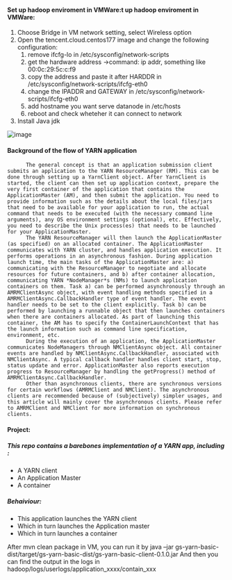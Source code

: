 #### Set up hadoop enviroment in VMWare:t up hadoop enviroment in VMWare:  
1. Choose Bridge in VM network setting, select Wireless option 
2. Open the tencent.cloud.centos177 image and change the following configuration:
    1. remove ifcfg-lo in /etc/sysconfig/network-scripts 
    2. get the hardware address ->command:  ip addr, something like 00:0c:29:5c:c:f9 
    3. copy the address and paste it after HARDDR in /etc/sysconfig/network-scripts/ifcfg-eth0 
    4. change the IPADDR and GATEWAY in /etc/sysconfig/network-scripts/ifcfg-eth0 
    5. add hostname you want serve datanode in /etc/hosts 
    6. reboot and check wheteher it can connect to network 
3. Install Java jdk

![image](https://github.com/leahReMinD/gs-yarn-basic/blob/master/pictures/flow.PNG)

#### Background of the flow of YARN application 
          The general concept is that an application submission client submits an application to the YARN ResourceManager (RM). This can be done through setting up a YarnClient object. After YarnClient is started, the client can then set up application context, prepare the very first container of the application that contains the ApplicationMaster (AM), and then submit the application. You need to provide information such as the details about the local files/jars that need to be available for your application to run, the actual command that needs to be executed (with the necessary command line arguments), any OS environment settings (optional), etc. Effectively, you need to describe the Unix process(es) that needs to be launched for your ApplicationMaster.
          The YARN ResourceManager will then launch the ApplicationMaster (as specified) on an allocated container. The ApplicationMaster communicates with YARN cluster, and handles application execution. It performs operations in an asynchronous fashion. During application launch time, the main tasks of the ApplicationMaster are: a) communicating with the ResourceManager to negotiate and allocate resources for future containers, and b) after container allocation, communicating YARN *NodeManager*s (NMs) to launch application containers on them. Task a) can be performed asynchronously through an AMRMClientAsync object, with event handling methods specified in a AMRMClientAsync.CallbackHandler type of event handler. The event handler needs to be set to the client explicitly. Task b) can be performed by launching a runnable object that then launches containers when there are containers allocated. As part of launching this container, the AM has to specify the ContainerLaunchContext that has the launch information such as command line specification, environment, etc.
          During the execution of an application, the ApplicationMaster communicates NodeManagers through NMClientAsync object. All container events are handled by NMClientAsync.CallbackHandler, associated with NMClientAsync. A typical callback handler handles client start, stop, status update and error. ApplicationMaster also reports execution progress to ResourceManager by handling the getProgress() method of AMRMClientAsync.CallbackHandler.
          Other than asynchronous clients, there are synchronous versions for certain workflows (AMRMClient and NMClient). The asynchronous clients are recommended because of (subjectively) simpler usages, and this article will mainly cover the asynchronous clients. Please refer to AMRMClient and NMClient for more information on synchronous clients.
#### Project:
##### This repo contains a barebones implementation of  a YARN app, including :
   -	A YARN client
   -	An Application Master
   -	A container
##### Behaiviour:
   -	This application launches the YARN client 
   -	Which in turn launches the Application master
   -	Which in turn launches a container
   
After mvn clean package in VM, you can run it by java –jar gs-yarn-basic-dist/target/gs-yarn-basic-dist/gs-yarn-basic-client-0.1.0.jar
And then you can find the output in the logs in hadoop/logs/userlogs/application_xxxx/contain_xxx 

